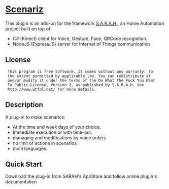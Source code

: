 # [Scenariz](http://encausse.net/s-a-r-a-h)

This plugin is an add-on for the framework [S.A.R.A.H.](http://encausse.net/s-a-r-a-h), an Home Automation project built 
on top of:
* C# (Kinect) client for Voice, Gesture, Face, QRCode recognition. 
* NodeJS (ExpressJS) server for Internet of Things communication


## License
```
 This program is free software. It comes without any warranty, to
 the extent permitted by applicable law. You can redistribute it
 and/or modify it under the terms of the Do What The Fuck You Want
 To Public License, Version 2, as published by S.A.R.A.H. See
 http://www.wtfpl.net/ for more details.
```

## Description

A plug-in to make scenarios:
- At the time and week days of your choice.
- Immediate execution or with time-out.
- managing and modifications by voice orders
- no limit of actions in scenarios.
- multi languages.


## Quick Start

Download the plug-in from SARAH's AppStore and follow online plugin's documentation  
   

